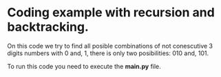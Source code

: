 # Coding example with recursion and backtracking.

On this code we try to find all posible combinations of not conescutive 3 digits numbers with 0 and, 1, there is only two posibilities: 010 and, 101. 

To run this code you need to execute the **main.py** file.
